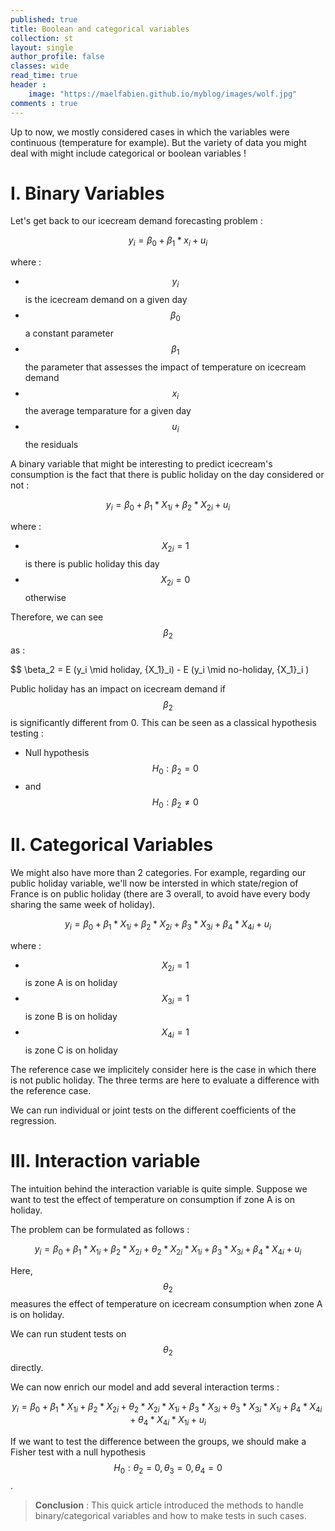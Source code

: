```yaml
---
published: true
title: Boolean and categorical variables
collection: st
layout: single
author_profile: false
classes: wide
read_time: true
header :
    image: "https://maelfabien.github.io/myblog/images/wolf.jpg"
comments : true
---
```


Up to now, we mostly considered cases in which the variables were continuous (temperature for example). But the variety of data you might deal with might include categorical or boolean variables !

# I. Binary Variables

Let's get back to our icecream demand forecasting problem :

$$ y_i = \beta_0 + \beta_1 * x_i + u_i $$

where :
- $$ y_i $$ is the icecream demand on a given day
- $$ \beta_0 $$ a constant parameter
- $$ \beta_1 $$ the parameter that assesses the impact of temperature on icecream demand
- $$ x_i  $$ the average temparature for a given day
- $$ u_i  $$ the residuals

A binary variable that might be interesting to predict icecream's consumption is the fact that there is public holiday on the day considered or not :

$$ y_i = \beta_0 + \beta_1 * {X_1}_i + \beta_2 * {X_2}_i + u_i $$

where :
- $$ {X_2}_i = 1 $$ is there is public holiday this day
- $$ {X_2}_i = 0 $$ otherwise

Therefore, we can see $$ \beta_2 $$ as :

$$ \beta_2 = E (y_i \mid holiday, {X_1}_i) - E (y_i \mid no-holiday, {X_1}_i )

Public holiday has an impact on icecream demand if $$ \beta_2 $$ is significantly different from 0. This can be seen as a classical hypothesis testing :
- Null hypothesis $$ H_0 : \beta_2 = 0 $$
- and $$ H_0 : \beta_2 ≠ 0 $$

# II. Categorical Variables

We might also have more than 2 categories. For example, regarding our public holiday variable, we'll now be intersted in which state/region of France is on public holiday (there are 3 overall, to avoid have every body sharing the same week of holiday). 

$$ y_i = \beta_0 + \beta_1 * {X_1}_i + \beta_2 * {X_2}_i + \beta_3 * {X_3}_i + \beta_4 * {X_4}_i + u_i $$

where :
- $$ {X_2}_i = 1 $$ is zone A is on holiday
- $$ {X_3}_i = 1 $$ is zone B is on holiday
- $$ {X_4}_i = 1 $$ is zone C is on holiday

The reference case we implicitely consider here is the case in which there is not public holiday. The three terms are here to evaluate a difference with the reference case.

We can run individual or joint tests on the different coefficients of the regression.

# III. Interaction variable

The intuition behind the interaction variable is quite simple. Suppose we want to test the effect of temperature on consumption if zone A is on holiday. 

The problem can be formulated as follows :

$$ y_i = \beta_0 + \beta_1 * {X_1}_i + \beta_2 * {X_2}_i + \theta_2 * {X_2}_i *  {X_1}_i + \beta_3 * {X_3}_i + \beta_4 * {X_4}_i + u_i $$

Here, $$ \theta_2 $$ measures the effect of temperature on icecream consumption when zone A is on holiday. 

We can run student tests on $$ \theta_2 $$ directly.

We  can now enrich our model and add several interaction terms :

$$ y_i = \beta_0 + \beta_1 * {X_1}_i + \beta_2 * {X_2}_i + \theta_2 * {X_2}_i *  {X_1}_i + \beta_3 * {X_3}_i + \theta_3 * {X_3}_i *  {X_1}_i  + \beta_4 * {X_4}_i + \theta_4 * {X_4}_i *  {X_1}_i + u_i $$

If we want to test the difference between the groups, we should make a Fisher test with a null hypothesis $$ H_0 : \theta_2 = 0, \theta_3 = 0, \theta_4 = 0 $$.

> **Conclusion** : This quick article introduced the methods to handle binary/categorical variables and how to make tests in such cases.
